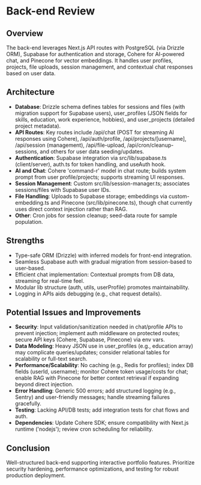 # Back-end Review

## Overview
The back-end leverages Next.js API routes with PostgreSQL (via Drizzle ORM), Supabase for authentication and storage, Cohere for AI-powered chat, and Pinecone for vector embeddings. It handles user profiles, projects, file uploads, session management, and contextual chat responses based on user data.

## Architecture
- **Database**: Drizzle schema defines tables for sessions and files (with migration support for Supabase users), user_profiles (JSON fields for skills, education, work experience, hobbies), and user_projects (detailed project metadata).
- **API Routes**: Key routes include /api/chat (POST for streaming AI responses using Cohere), /api/auth/profile, /api/projects/[username], /api/session (management), /api/file-upload, /api/cron/cleanup-sessions, and others for user data seeding/updates.
- **Authentication**: Supabase integration via src/lib/supabase.ts (client/server), auth.ts for token handling, and useAuth hook.
- **AI and Chat**: Cohere 'command-r' model in chat route; builds system prompt from user profile/projects; supports streaming UI responses.
- **Session Management**: Custom src/lib/session-manager.ts; associates sessions/files with Supabase user IDs.
- **File Handling**: Uploads to Supabase storage; embeddings via custom-embedding.ts and Pinecone (src/lib/pinecone.ts), though chat currently uses direct context injection rather than RAG.
- **Other**: Cron jobs for session cleanup; seed-data route for sample population.

## Strengths
- Type-safe ORM (Drizzle) with inferred models for front-end integration.
- Seamless Supabase auth with gradual migration from session-based to user-based.
- Efficient chat implementation: Contextual prompts from DB data, streaming for real-time feel.
- Modular lib structure (auth, utils, userProfile) promotes maintainability.
- Logging in APIs aids debugging (e.g., chat request details).

## Potential Issues and Improvements
- **Security**: Input validation/sanitization needed in chat/profile APIs to prevent injection; implement auth middleware on protected routes; secure API keys (Cohere, Supabase, Pinecone) via env vars.
- **Data Modeling**: Heavy JSON use in user_profiles (e.g., education array) may complicate queries/updates; consider relational tables for scalability or full-text search.
- **Performance/Scalability**: No caching (e.g., Redis for profiles); index DB fields (userId, username); monitor Cohere token usage/costs for chat; enable RAG with Pinecone for better context retrieval if expanding beyond direct injection.
- **Error Handling**: Generic 500 errors; add structured logging (e.g., Sentry) and user-friendly messages; handle streaming failures gracefully.
- **Testing**: Lacking API/DB tests; add integration tests for chat flows and auth.
- **Dependencies**: Update Cohere SDK; ensure compatibility with Next.js runtime ('nodejs'); review cron scheduling for reliability.

## Conclusion
Well-structured back-end supporting interactive portfolio features. Prioritize security hardening, performance optimizations, and testing for robust production deployment.
